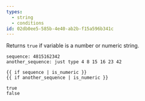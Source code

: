 ```yaml
---
types:
  - string
  - conditions
id: 02db0ee5-585b-4e40-ab2b-f15a596b341c
---
```

Returns `true` if variable is a number or numeric string.

```.language-yaml
sequence: 4815162342
another_sequence: just type 4 8 15 16 23 42
```

```
{{ if sequence | is_numeric }}
{{ if another_sequence | is_numeric }}
```

```.language-output
true
false
```